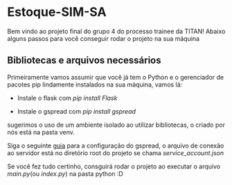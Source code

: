 # Estoque-SIM-SA

Bem vindo ao projeto final do grupo 4 do processo trainee da TITAN! Abaixo alguns passos para você conseguir rodar o projeto na sua máquina

## Bibliotecas e arquivos necessários
Primeiramente vamos assumir que você já tem o Python e o gerenciador de pacotes pip lindamente instalados na sua máquina, vamos lá:

* Instale o flask com _pip install Flask_

* Instale o gspread com _pip install gspread_

sugerimos o uso de um ambiente isolado ao utilizar bibliotecas, o criado por nós está na pasta venv.

Siga o seguinte [guia](https://gspread.readthedocs.io/en/latest/oauth2.html#for-bots-using-service-account) para a configuração do gspread, o arquivo de conexão ao servidor está no diretório root do projeto se chama _service_account.json_

Se você fez tudo certinho, consguirá rodar o projeto ao executar o arquivo _main.py_(ou _index.py_) na pasta python :D
